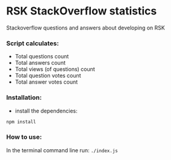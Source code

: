 # RSK StackOverflow statistics
Stackoverflow questions and answers about developing on RSK

### Script calculates:
- Total questions count
- Total answers count
- Total views (of questions) count
- Total question votes count
- Total answer votes count

### Installation:
- install the dependencies:
```bash
npm install
```
### How to use:
In the terminal command line run:
`./index.js`
